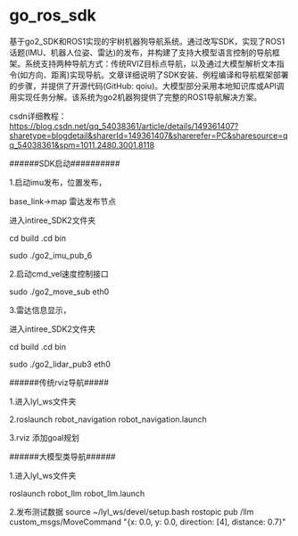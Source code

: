 # go_ros_sdk
基于go2_SDK和ROS1实现的宇树机器狗导航系统。通过改写SDK，实现了ROS1话题(IMU、机器人位姿、雷达)的发布，并构建了支持大模型语言控制的导航框架。系统支持两种导航方式：传统RVIZ目标点导航，以及通过大模型解析文本指令(如方向、距离)实现导航。文章详细说明了SDK安装、例程编译和导航框架部署的步骤，并提供了开源代码(GitHub: qoiu)。大模型部分采用本地知识库或API调用实现任务分解。该系统为go2机器狗提供了完整的ROS1导航解决方案。

csdn详细教程：
https://blog.csdn.net/qq_54038361/article/details/149361407?sharetype=blogdetail&sharerId=149361407&sharerefer=PC&sharesource=qq_54038361&spm=1011.2480.3001.8118

 ######SDK启动##########
 
 1.启动imu发布，位置发布，
 
  base_link->map 雷达发布节点
  
  进入intiree_SDK2文件夹
  
  cd build .cd bin
  
  sudo ./go2_imu_pub_6
  
  
 2.启动cmd_vel速度控制接口
 
  sudo ./go2_move_sub eth0

3.雷达信息显示，

  进入intiree_SDK2文件夹
  
  cd build .cd bin
  
  sudo ./go2_lidar_pub3 eth0
  

######传统rviz导航#####

1.进入lyl_ws文件夹

2.roslaunch robot_navigation robot_navigation.launch

3.rviz 添加goal规划

######大模型类导航######

 1.进入lyl_ws文件夹
 
 roslaunch robot_llm robot_llm.launch  
 
 2.发布测试数据
 source ~/lyl_ws/devel/setup.bash
 rostopic pub /llm custom_msgs/MoveCommand "{x: 0.0, y: 0.0, direction: [4], distance: 0.7}" 

